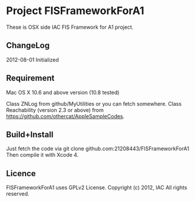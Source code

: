 # Project FISFrameworkForA1

These is OSX side IAC FIS Framework for A1 project.

## ChangeLog

2012-08-01
Initialized

## Requirement

Mac OS X 10.6 and above version (10.8 tested)

Class ZNLog from github/MyUtilities or you can fetch somewhere.
Class Reachability (version 2.3 or above) from https://github.com/othercat/AppleSampleCodes.
 
## Build+Install

Just fetch the code via git clone github.com:21208443/FISFrameworkForA1
Then compile it with Xcode 4.


## Licence

   FISFrameworkForA1 uses GPLv2 License. 
   Copyright (c) 2012, IAC
   All rights reserved.
